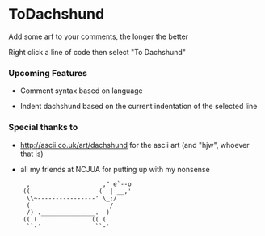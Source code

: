 # ToDachshund

Add some arf to your comments, the longer the better

Right click a line of code then select "To Dachshund"


### Upcoming Features

* Comment syntax based on language

* Indent dachshund based on the current indentation of the selected line


### Special thanks to

* http://ascii.co.uk/art/dachshund for the ascii art (and "hjw", whoever that is)

* all my friends at NCJUA for putting up with my nonsense
```
     ,                    ," e`--o
    ((                   (  | __,'
     \\~----------------' \_;/
     (                      /
     /) ._______________.  )
    (( (               (( (
     ``-'               ``-'
```